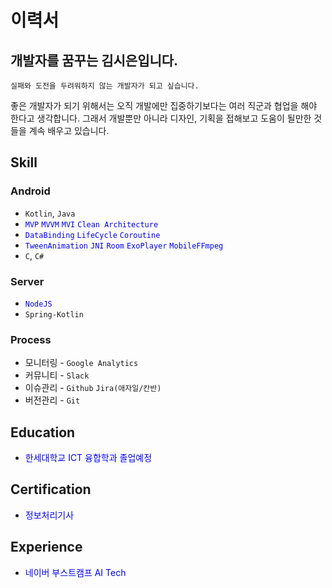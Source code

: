 
# 이력서

## 개발자를 꿈꾸는 김시은입니다.
`실패와 도전을 두려워하지 않는 개발자가 되고 싶습니다.`

좋은 개발자가 되기 위해서는 오직 개발에만 집중하기보다는 여러 직군과 협업을 해야 한다고 생각합니다. 그래서 개발뿐만 아니라 디자인, 기획을 접해보고 도움이 될만한 것들을 계속 배우고 있습니다.

## Skill

### Android

- `Kotlin`, `Java`
- <span style="color:blue">`MVP`  `MVVM`  `MVI` `Clean Architecture`
- <span style="color:blue">`DataBinding`  `LifeCycle` `Coroutine`
- <span style="color:blue">`TweenAnimation` `JNI` `Room` `ExoPlayer` `MobileFFmpeg`
-  `C`, `C#`

### Server

- <span style="color:blue">`NodeJS`
- `Spring-Kotlin`

### Process

- 모니터링 - `Google Analytics`
- 커뮤니티 - `Slack`
- 이슈관리 - `Github`  `Jira(애자일/칸반)` 
- 버전관리 - `Git` 

## Education
- <span style="color:blue"> 한세대학교 ICT 융합학과 졸업예정

## Certification
- <span style="color:blue"> 정보처리기사

## Experience
- <span style="color:blue"> 네이버 부스트캠프 AI Tech 


